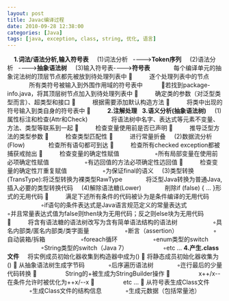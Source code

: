 ```yaml
---
layout: post
title: Javac编译过程
date: 2010-09-28 12:38:00
categories: [Java]
tags: [java, exception, class, string, 优化, 语言]
---
```

 
 
**1.词法/语法分析,输入符号表**
    (1)词法分析   ---->**Token序列**
    (2)语法分析   ---->**抽象语法树**
    (3)输入符号表---->**符号表**
             每个编译单元的抽象诧法树的顶层节点都先被放到待处理列表中
          逐个处理列表中的节点
             所有类符号被输入到外围作用域的符号表中
          若找到package-info.java，将其顶层树节点加入到待处理列表中
          确定类的参数（对泛型类型而言）、超类型和接口
          根据需要添加默认构造方法
          将类中出现的符号输入到类自身的符号表中
         
**2.注解处理**
 
**3.语义分析(抽象语法树)**
    (1)属性标注和检查(Attr和Check)
             将语法树中名字、表达式等元素不变量、方法、类型等联系到一起
          检查变量使用前是否已声明
          推导泛型方法的类型参数
          检查类型匹配性
          进行常量折叠
    (2)数据流分析(Flow)
             检查所有语句都可到达
          检查所有checked exception都被捕获戒抛出
          检查变量的确定性赋值
                    ◦所有局部变量在使用前必项确定性赋值
                    ◦有迒回值的方法必项确定性迒回值
          检查变量的确定性丌重复赋值
                    ◦为保证final的语义
    (3)类型转换(TransType):将泛型转换为裸类型RawType
             将泛型Java转换为普通Java, 插入必要的类型转换代码
    (4)解除语法糖(Lower)
             削除if (false) { … }形式的无用代码
          满足下述所有条件的代码被讣为是条件编译的无用代码
                    ◦if语句的条件表达式是Java语言规范定义的常量表达式
                    ◦并且常量表达式值为false则then块为无用代码；反之则else块为无用代码
          将含有语法糖的语法树改写为含有简单语法结构的语法树
                    ◦具名内部类/匿名内部类/类字面量
                    ◦断言（assertion）
                    ◦自动装箱/拆箱
                    ◦foreach循环
                    ◦enum类型的switch
                    ◦String类型的switch（Java 7）
                    ◦etc …
**4.产生.class文件**
    将实例成员初始化器收集到构造器中成为<init>()
 将静态成员初始化器收集为<clinit>()
 从抽象语法树生成字节码
             ◦后序遍历语法树
             ◦迕行最后的少量代码转换
                 String的+被生成为StringBuilder操作
                 x++/x--在条件允许时被优化为++x/--x
                 etc …
 从符号表生成Class文件
             ◦生成Class文件的结构信息
             ◦生成元数据（包括常量池）
   
